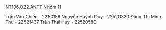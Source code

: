 <p>NT106.O22.ANTT Nhóm 11</p>
Trần Văn Chiến - 2250156
Nguyễn Huỳnh Duy - 22520330
Đặng Thị Minh Thư - 22521437
Trần Thái Huy - 22520580
